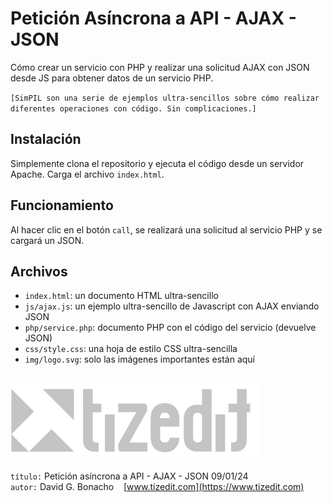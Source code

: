 # Petición Asíncrona a API - AJAX - JSON 

Cómo crear un servicio con PHP y realizar una solicitud AJAX con JSON desde JS para obtener datos de un servicio PHP.

`[SimPIL son una serie de ejemplos ultra-sencillos sobre cómo realizar diferentes operaciones con código. Sin complicaciones.]`

## Instalación 
Simplemente clona el repositorio y ejecuta el código desde un servidor Apache. Carga el archivo `index.html`.

## Funcionamiento 
Al hacer clic en el botón `call`, se realizará una solicitud al servicio PHP y se cargará un JSON.

## Archivos 
 
- `index.html`: un documento HTML ultra-sencillo 
- `js/ajax.js`: un ejemplo ultra-sencillo de Javascript con AJAX enviando JSON
- `php/service.php`: documento PHP con el código del servicio (devuelve JSON)
- `css/style.css`: una hoja de estilo CSS ultra-sencilla
- `img/logo.svg`: solo las imágenes importantes están aquí


![](img/logo.svg)
---
`título:` Petición asíncrona a API - AJAX - JSON  09/01/24\
`autor:` David G. Bonacho &nbsp;&nbsp;  [www.tizedit.com](https://www.tizedit.com)

